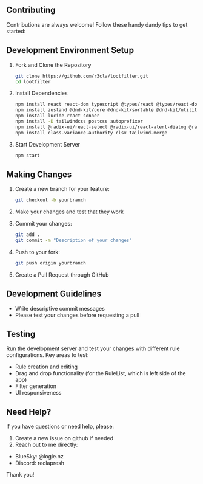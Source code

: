 ## Contributing

Contributions are always welcome! Follow these handy dandy tips to get started:

## Development Environment Setup

1. Fork and Clone the Repository
   ```bash
   git clone https://github.com/r3cla/lootfilter.git
   cd lootfilter
   ```

2. Install Dependencies
   ```bash
   npm install react react-dom typescript @types/react @types/react-dom react-scripts
   npm install zustand @dnd-kit/core @dnd-kit/sortable @dnd-kit/utilities
   npm install lucide-react sonner
   npm install -D tailwindcss postcss autoprefixer
   npm install @radix-ui/react-select @radix-ui/react-alert-dialog @radix-ui/react-toast
   npm install class-variance-authority clsx tailwind-merge
   ```

3. Start Development Server
   ```bash
   npm start
   ```

## Making Changes

1. Create a new branch for your feature:
   ```bash
   git checkout -b yourbranch
   ```

2. Make your changes and test that they work

3. Commit your changes:
   ```bash
   git add .
   git commit -m "Description of your changes"
   ```

4. Push to your fork:
   ```bash
   git push origin yourbranch
   ```

5. Create a Pull Request through GitHub

## Development Guidelines

- Write descriptive commit messages
- Please test your changes before requesting a pull

## Testing

Run the development server and test your changes with different rule configurations. Key areas to test:
- Rule creation and editing
- Drag and drop functionality (for the RuleList, which is left side of the app)
- Filter generation
- UI responsiveness

## Need Help?

If you have questions or need help, please:
1. Create a new issue on github if needed
2. Reach out to me directly:
- BlueSky: @logie.nz
- Discord: reclapresh

Thank you!